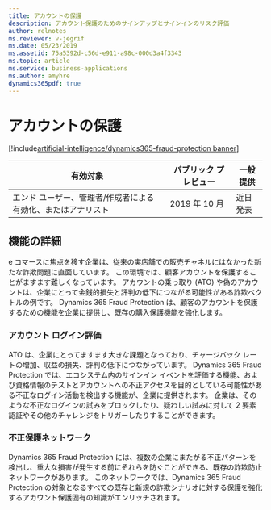 ```yaml
---
title: アカウントの保護
description: アカウント保護のためのサインアップとサインインのリスク評価
author: relnotes
ms.reviewer: v-jegrif
ms.date: 05/23/2019
ms.assetid: 75a5392d-c56d-e911-a98c-000d3a4f3343
ms.topic: article
ms.service: business-applications
ms.author: amyhre
dynamics365pdf: true
---
```

# <a name="account-protection"></a>アカウントの保護
[!include[artificial-intelligence/dynamics365-fraud-protection banner](../includes/artificial-intelligence/dynamics365-fraud-protection.md)]

| 有効対象    |  パブリック プレビュー | 一般提供 | 
| ---------- | ---------- |---------- |
|エンド ユーザー、管理者/作成者による有効化、またはアナリスト|2019 年 10 月| 近日発表|






## <a name="feature-details"></a>機能の詳細
<!--feature detail start -->
e コマースに焦点を移す企業は、従来の実店舗での販売チャネルにはなかった新たな詐欺問題に直面しています。 この環境では、顧客アカウントを保護することがますます難しくなっています。 アカウントの乗っ取り (ATO) や偽のアカウントは、企業にとって金銭的損失と評判の低下につながる可能性がある詐欺ベクトルの例です。 Dynamics 365 Fraud Protection は、顧客のアカウントを保護するための機能を企業に提供し、既存の購入保護機能を強化します。

### <a name="account-sign-in-assessment"></a>アカウント ログイン評価
ATO は、企業にとってますます大きな課題となっており、チャージバック レートの増加、収益の損失、評判の低下につながっています。 Dynamics 365 Fraud Protection では、エコシステム内のサインイン イベントを評価する機能、および資格情報のテストとアカウントへの不正アクセスを目的としている可能性がある不正なログイン活動を検出する機能が、企業に提供されます。 企業は、そのような不正なログインの試みをブロックしたり、疑わしい試みに対して 2 要素認証やその他のチャレンジをトリガーしたりすることができます。

### <a name="fraud-protection-network"></a>不正保護ネットワーク
Dynamics 365 Fraud Protection には、複数の企業にまたがる不正パターンを検出し、重大な損害が発生する前にそれらを防ぐことができる、既存の詐欺防止ネットワークがあります。 このネットワークでは、Dynamics 365 Fraud Protection の対象となるすべての既存と新規の詐欺シナリオに対する保護を強化するアカウント保護固有の知識がエンリッチされます。
<!--feature detail end -->










